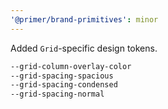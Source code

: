 ```yaml
---
'@primer/brand-primitives': minor
---
```


Added `Grid`-specific design tokens.

```css
--grid-column-overlay-color
--grid-spacing-spacious
--grid-spacing-condensed
--grid-spacing-normal
```
